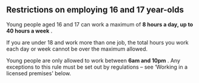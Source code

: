 ##  Restrictions on employing 16 and 17 year-olds

Young people aged 16 and 17 can work a maximum of **8 hours a day, up to 40
hours a week** .

If you are under 18 and work more than one job, the total hours you work each
day or week cannot be over the maximum allowed.

Young people are only allowed to work between **6am and 10pm** . Any
exceptions to this rule must be set out by regulations – see ‘Working in a
licensed premises' below.
